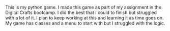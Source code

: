 This is my python game. I made this game as part of my assignment in the Digital Crafts bootcamp. I did the best that I could to finish but struggled with a lot of it. I plan to keep working at this and learning it as time goes on. My game has classes and a menu to start with but I struggled with the logic.

